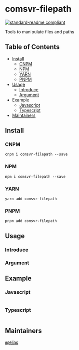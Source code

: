 # comsvr-filepath
[![standard-readme compliant](https://img.shields.io/badge/comsvr--filepath-v0.0.0--alpha.1-green.svg?style=flat-square)](https://github.com/eliassama/comsvr-filepath)

Tools to manipulate files and paths

## Table of Contents

- [Install](#install)
  - [CNPM](#cnpm)
  - [NPM](#npm)
  - [YARN](#yarn)
  - [PNPM](#pnpm)
- [Usage](#usage)
  - [Introduce](#introduce)
  - [Argument](#argument)
- [Example](#example)
  - [Javascript](#javascript)
  - [Typescript](#typescript)
- [Maintainers](#maintainers)

## Install
### CNPM
```
cnpm i comsvr-filepath --save
```

### NPM 
```
npm i comsvr-filepath --save
```

### YARN
```
yarn add comsvr-filepath
```

### PNPM
```
pnpm add comsvr-filepath
```

## Usage

### Introduce

### Argument


## Example

### Javascript
```javascript

```

### Typescript
```typescript

```

## Maintainers
[@elias](https://github.com/eliassama/comsvr-filepath)
